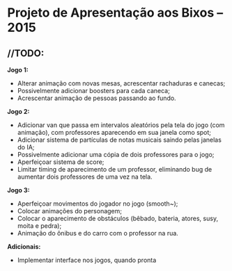 Projeto de Apresentação aos Bixos – 2015
========================================

## //TODO:
**Jogo 1:**
- Alterar animação com novas mesas, acrescentar rachaduras e canecas;
- Possivelmente adicionar boosters para cada caneca;
- Acrescentar animação de pessoas passando ao fundo.

**Jogo 2:**
- Adicionar van que passa em intervalos aleatórios pela tela do jogo (com animação), com professores aparecendo em sua janela como spot;
- Adicionar sistema de partículas de notas musicais saindo pelas janelas do IA;
- Possivelmente adicionar uma cópia de dois professores para o jogo;
- Aperfeiçoar sistema de score;
- Limitar timing de aparecimento de um professor, eliminando bug de aumentar dois professores de uma vez na tela.

**Jogo 3:**
- Aperfeiçoar movimentos do jogador no jogo (smooth~);
- Colocar animações do personagem;
- Colocar o aparecimento de obstáculos (bêbado, bateria, atores, susy, moita e pedra);
- Animação do ônibus e do carro com o professor na rua.

**Adicionais:**
* Implementar interface nos jogos, quando pronta
